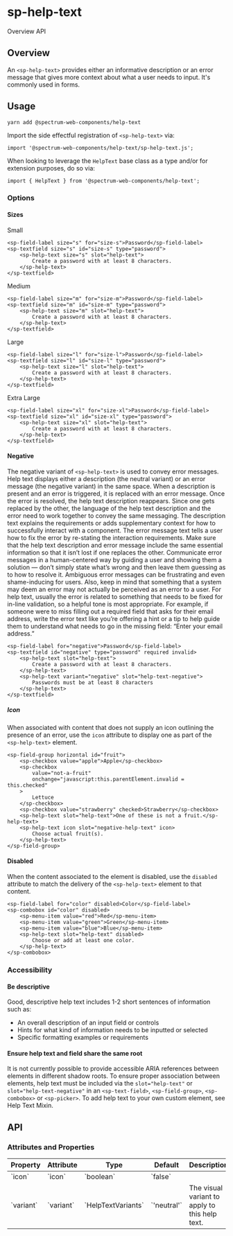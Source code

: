 # sp-help-text
Overview API
## Overview
An `<sp-help-text>` provides either an informative description or an error message that gives more context about what a user needs to input. It's commonly used in forms.
## Usage
    
    yarn add @spectrum-web-components/help-text
    
Import the side effectful registration of `<sp-help-text>` via:
    
    import '@spectrum-web-components/help-text/sp-help-text.js';
    
When looking to leverage the `HelpText` base class as a type and/or for extension purposes, do so via:
    
    import { HelpText } from '@spectrum-web-components/help-text';
    
### Options
#### Sizes
Small
    
    <sp-field-label size="s" for="size-s">Password</sp-field-label>
    <sp-textfield size="s" id="size-s" type="password">
        <sp-help-text size="s" slot="help-text">
            Create a password with at least 8 characters.
        </sp-help-text>
    </sp-textfield>
Medium
    
    <sp-field-label size="m" for="size-m">Password</sp-field-label>
    <sp-textfield size="m" id="size-m" type="password">
        <sp-help-text size="m" slot="help-text">
            Create a password with at least 8 characters.
        </sp-help-text>
    </sp-textfield>
Large
    
    <sp-field-label size="l" for="size-l">Password</sp-field-label>
    <sp-textfield size="l" id="size-l" type="password">
        <sp-help-text size="l" slot="help-text">
            Create a password with at least 8 characters.
        </sp-help-text>
    </sp-textfield>
Extra Large
    
    <sp-field-label size="xl" for="size-xl">Password</sp-field-label>
    <sp-textfield size="xl" id="size-xl" type="password">
        <sp-help-text size="xl" slot="help-text">
            Create a password with at least 8 characters.
        </sp-help-text>
    </sp-textfield>
#### Negative
The negative variant of `<sp-help-text>` is used to convey error messages.
Help text displays either a description (the neutral variant) or an error message (the negative variant) in the same space. When a description is present and an error is triggered, it is replaced with an error message. Once the error is resolved, the help text description reappears.
Since one gets replaced by the other, the language of the help text description and the error need to work together to convey the same messaging. The description text explains the requirements or adds supplementary context for how to successfully interact with a component. The error message text tells a user how to fix the error by re-stating the interaction requirements. Make sure that the help text description and error message include the same essential information so that it isn’t lost if one replaces the other.
Communicate error messages in a human-centered way by guiding a user and showing them a solution — don’t simply state what’s wrong and then leave them guessing as to how to resolve it. Ambiguous error messages can be frustrating and even shame-inducing for users. Also, keep in mind that something that a system may deem an error may not actually be perceived as an error to a user.
For help text, usually the error is related to something that needs to be fixed for in-line validation, so a helpful tone is most appropriate. For example, if someone were to miss filling out a required field that asks for their email address, write the error text like you’re offering a hint or a tip to help guide them to understand what needs to go in the missing field: “Enter your email address.”
    
    <sp-field-label for="negative">Password</sp-field-label>
    <sp-textfield id="negative" type="password" required invalid>
        <sp-help-text slot="help-text">
            Create a password with at least 8 characters.
        </sp-help-text>
        <sp-help-text variant="negative" slot="help-text-negative">
            Passwords must be at least 8 characters
        </sp-help-text>
    </sp-textfield>
##### Icon
When associated with content that does not supply an icon outlining the presence of an error, use the `icon` attribute to display one as part of the `<sp-help-text>` element.
    
    <sp-field-group horizontal id="fruit">
        <sp-checkbox value="apple">Apple</sp-checkbox>
        <sp-checkbox
            value="not-a-fruit"
            onchange="javascript:this.parentElement.invalid = this.checked"
        >
            Lettuce
        </sp-checkbox>
        <sp-checkbox value="strawberry" checked>Strawberry</sp-checkbox>
        <sp-help-text slot="help-text">One of these is not a fruit.</sp-help-text>
        <sp-help-text icon slot="negative-help-text" icon>
            Choose actual fruit(s).
        </sp-help-text>
    </sp-field-group>
#### Disabled
When the content associated to the element is disabled, use the `disabled` attribute to match the delivery of the `<sp-help-text>` element to that content.
    
    <sp-field-label for="color" disabled>Color</sp-field-label>
    <sp-combobox id="color" disabled>
        <sp-menu-item value="red">Red</sp-menu-item>
        <sp-menu-item value="green">Green</sp-menu-item>
        <sp-menu-item value="blue">Blue</sp-menu-item>
        <sp-help-text slot="help-text" disabled>
            Choose or add at least one color.
        </sp-help-text>
    </sp-combobox>
### Accessibility
#### Be descriptive
Good, descriptive help text includes 1-2 short sentences of information such as:
  -  An overall description of an input field or controls
  -  Hints for what kind of information needs to be inputted or selected
  -  Specific formatting examples or requirements

#### Ensure help text and field share the same root
It is not currently possible to provide accessible ARIA references between elements in different shadow roots. To ensure proper association between elements, help text must be included via the `slot="help-text"` or `slot="help-text-negative"` in an `<sp-text-field>`, `<sp-field-group>`, `<sp-combobox>` or `<sp-picker>`.
To add help text to your own custom element, see Help Text Mixin.
## API
### Attributes and Properties
<table>
  <thead>
    <tr>
      <th>Property</th>
      <th>Attribute</th>
      <th>Type</th>
      <th>Default</th>
      <th>Description</th>
    </tr>
  </thead>
  <tbody>
    <tr>
      <td>`icon`</td>
      <td>`icon`</td>
      <td>`boolean`</td>
      <td>`false`</td>
      <td></td>
    </tr>
    <tr>
      <td>`variant`</td>
      <td>`variant`</td>
      <td>`HelpTextVariants`</td>
      <td>`'neutral'`</td>
      <td>The visual variant to apply to this help text.</td>
    </tr>
  </tbody>
</table>
